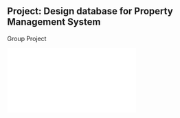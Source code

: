 ## Project: Design database for Property Management System

Group Project

![Property Management System Entity Relationship Diagram](Property_Management_System_Final_ERD_Team_3.pdf)
